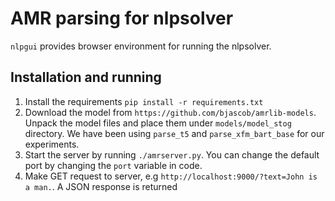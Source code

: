 # AMR parsing for nlpsolver

`nlpgui` provides browser environment for running the nlpsolver.

## Installation and running

1. Install the requirements `pip install -r requirements.txt`
2. Download the model from `https://github.com/bjascob/amrlib-models`. Unpack the model files and place them under `models/model_stog` directory. We have been using `parse_t5` and `parse_xfm_bart_base` for our experiments.
3. Start the server by running `./amrserver.py`. You can change the default port by changing the `port` variable in code.
4. Make GET request to server, e.g `http://localhost:9000/?text=John is a man.`. A JSON response is returned